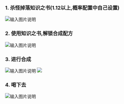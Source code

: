 ### 1. 杀怪掉落知识之书(1.12以上,概率配置中自己设置)
![输入图片说明](https://images.gitee.com/uploads/images/2021/0106/164800_e7db3dea_1604115.png "1.png")
### 2. 使用知识之书,解锁合成配方
![输入图片说明](https://images.gitee.com/uploads/images/2021/0106/164809_4c11f54c_1604115.png "2.png")
### 3. 进行合成
![输入图片说明](https://images.gitee.com/uploads/images/2021/0106/164818_6b5f6368_1604115.png "3.png")
![](https://www.showdoc.com.cn/server/api/attachment/visitfile/sign/69db2e88fb2deb9520514cded5b57ea0?showdoc=.jpg)
### 4. 喝下去
![输入图片说明](https://images.gitee.com/uploads/images/2021/0106/164824_438f4e73_1604115.png "4.png")